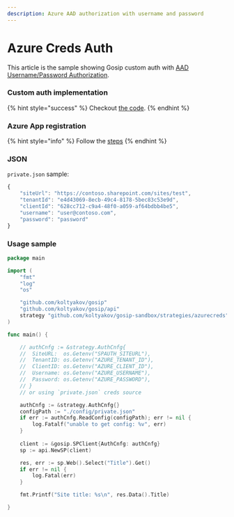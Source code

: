 ```yaml
---
description: Azure AAD authorization with username and password
---
```


# Azure Creds Auth

This article is the sample showing Gosip custom auth with [AAD Username/Password Authorization](https://docs.microsoft.com/en-us/azure/developer/go/azure-sdk-authorization).

### Custom auth implementation

{% hint style="success" %}
Checkout [the code](https://github.com/koltyakov/gosip-sandbox/blob/master/strategies/azurecreds/azurecreds.go).
{% endhint %}

### Azure App registration

{% hint style="info" %}
Follow the [steps](https://go.spflow.com/auth/custom-auth/azure-certificate-auth#azure-app-registration)
{% endhint %}

### JSON

`private.json` sample:

```javascript
{
	"siteUrl": "https://contoso.sharepoint.com/sites/test",
	"tenantId": "e4d43069-8ecb-49c4-8178-5bec83c53e9d",
	"clientId": "628cc712-c9a4-48f0-a059-af64bdbb4be5",
	"username": "user@contoso.com",
	"password": "password"
}
```

### Usage sample

```go
package main

import (
	"fmt"
	"log"
	"os"

	"github.com/koltyakov/gosip"
	"github.com/koltyakov/gosip/api"
	strategy "github.com/koltyakov/gosip-sandbox/strategies/azurecreds"
)

func main() {

	// authCnfg := &strategy.AuthCnfg{
	// 	SiteURL:  os.Getenv("SPAUTH_SITEURL"),
	// 	TenantID: os.Getenv("AZURE_TENANT_ID"),
	// 	ClientID: os.Getenv("AZURE_CLIENT_ID"),
	// 	Username: os.Getenv("AZURE_USERNAME"),
	// 	Password: os.Getenv("AZURE_PASSWORD"),
	// }
	// or using `private.json` creds source

	authCnfg := &strategy.AuthCnfg{}
	configPath := "./config/private.json"
	if err := authCnfg.ReadConfig(configPath); err != nil {
		log.Fatalf("unable to get config: %v", err)
	}
	
	client := &gosip.SPClient{AuthCnfg: authCnfg}
	sp := api.NewSP(client)

	res, err := sp.Web().Select("Title").Get()
	if err != nil {
		log.Fatal(err)
	}

	fmt.Printf("Site title: %s\n", res.Data().Title)

}
```



